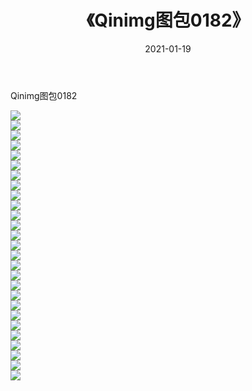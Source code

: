 ﻿---
layout: post
title:  《Qinimg图包0182》
date:   2021-01-19
img: http://imgx.orgx.ga/Qinimg图包/Qinimg图包0182/000.jpg
categories: [美女, 清纯, 唯美]
---

Qinimg图包0182

 ![](http://imgx.orgx.ga/Qinimg图包/Qinimg图包0182/001.jpg) <br>![](http://imgx.orgx.ga/Qinimg图包/Qinimg图包0182/002.jpg) <br>![](http://imgx.orgx.ga/Qinimg图包/Qinimg图包0182/003.jpg) <br>![](http://imgx.orgx.ga/Qinimg图包/Qinimg图包0182/004.jpg) <br>![](http://imgx.orgx.ga/Qinimg图包/Qinimg图包0182/005.jpg) <br>![](http://imgx.orgx.ga/Qinimg图包/Qinimg图包0182/006.jpg) <br>![](http://imgx.orgx.ga/Qinimg图包/Qinimg图包0182/007.jpg) <br>![](http://imgx.orgx.ga/Qinimg图包/Qinimg图包0182/008.jpg) <br>![](http://imgx.orgx.ga/Qinimg图包/Qinimg图包0182/009.jpg) <br>![](http://imgx.orgx.ga/Qinimg图包/Qinimg图包0182/010.jpg) <br>![](http://imgx.orgx.ga/Qinimg图包/Qinimg图包0182/011.jpg) <br>![](http://imgx.orgx.ga/Qinimg图包/Qinimg图包0182/012.jpg) <br>![](http://imgx.orgx.ga/Qinimg图包/Qinimg图包0182/013.jpg) <br>![](http://imgx.orgx.ga/Qinimg图包/Qinimg图包0182/014.jpg) <br>![](http://imgx.orgx.ga/Qinimg图包/Qinimg图包0182/015.jpg) <br>![](http://imgx.orgx.ga/Qinimg图包/Qinimg图包0182/016.jpg) <br>![](http://imgx.orgx.ga/Qinimg图包/Qinimg图包0182/017.jpg) <br>![](http://imgx.orgx.ga/Qinimg图包/Qinimg图包0182/018.jpg) <br>![](http://imgx.orgx.ga/Qinimg图包/Qinimg图包0182/019.jpg) <br>![](http://imgx.orgx.ga/Qinimg图包/Qinimg图包0182/020.jpg) <br>![](http://imgx.orgx.ga/Qinimg图包/Qinimg图包0182/021.jpg) <br>![](http://imgx.orgx.ga/Qinimg图包/Qinimg图包0182/022.jpg) <br>![](http://imgx.orgx.ga/Qinimg图包/Qinimg图包0182/023.jpg) <br>![](http://imgx.orgx.ga/Qinimg图包/Qinimg图包0182/024.jpg) <br>![](http://imgx.orgx.ga/Qinimg图包/Qinimg图包0182/025.jpg) <br>![](http://imgx.orgx.ga/Qinimg图包/Qinimg图包0182/026.jpg) <br>![](http://imgx.orgx.ga/Qinimg图包/Qinimg图包0182/027.jpg) <br>